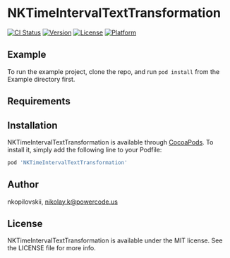# NKTimeIntervalTextTransformation

[![CI Status](https://img.shields.io/travis/nkopilovskii/NKTimeIntervalTextTransformation.svg?style=flat)](https://travis-ci.org/nkopilovskii/NKTimeIntervalTextTransformation)
[![Version](https://img.shields.io/cocoapods/v/NKTimeIntervalTextTransformation.svg?style=flat)](https://cocoapods.org/pods/NKTimeIntervalTextTransformation)
[![License](https://img.shields.io/cocoapods/l/NKTimeIntervalTextTransformation.svg?style=flat)](https://cocoapods.org/pods/NKTimeIntervalTextTransformation)
[![Platform](https://img.shields.io/cocoapods/p/NKTimeIntervalTextTransformation.svg?style=flat)](https://cocoapods.org/pods/NKTimeIntervalTextTransformation)

## Example

To run the example project, clone the repo, and run `pod install` from the Example directory first.

## Requirements

## Installation

NKTimeIntervalTextTransformation is available through [CocoaPods](https://cocoapods.org). To install
it, simply add the following line to your Podfile:

```ruby
pod 'NKTimeIntervalTextTransformation'
```

## Author

nkopilovskii, nikolay.k@powercode.us

## License

NKTimeIntervalTextTransformation is available under the MIT license. See the LICENSE file for more info.

